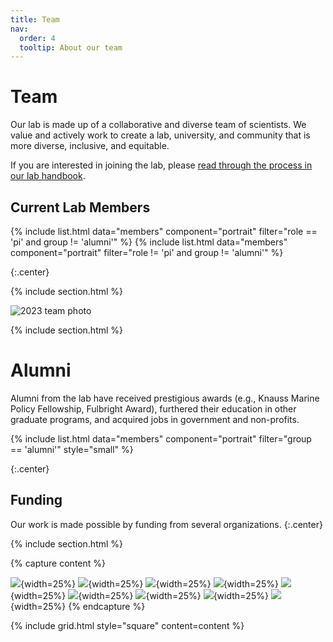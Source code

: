 ```yaml
---
title: Team
nav:
  order: 4
  tooltip: About our team
---
```


# <i class="fas fa-users"></i> Team

Our lab is made up of a collaborative and diverse team of scientists. We value and actively work to create a lab, university, and community that is more diverse, inclusive, and equitable.

If you are interested in joining the lab, please [read through the process in our lab handbook](https://quantmarineecolab.github.io/lab-manual/04-recruitment.html). 

## Current Lab Members

{% include list.html data="members" component="portrait" filter="role == 'pi' and group != 'alumni'" %}
{% include list.html data="members" component="portrait" filter="role != 'pi' and group != 'alumni'" %}

{:.center}

{% include section.html %}

![2023 team photo](/images/qmel_lab_2025.jpeg "2025 team photo")

{% include section.html %}

# Alumni

Alumni from the lab have received prestigious awards (e.g., Knauss Marine Policy Fellowship, Fulbright Award), furthered their education in other graduate programs, and acquired jobs in government and non-profits.


{% include list.html data="members" component="portrait" filter="group == 'alumni'" style="small" %}

{:.center}


## Funding

Our work is made possible by funding from several organizations.
{:.center}

{% include section.html %}

{% capture content %}

  [![](/images/NSF_Logo.png)](https://www.nsf.gov/){width=25%}
  [![](/images/Gund_logo.png)](https://www.uvm.edu/gund){width=25%}
  [![](/images/fulbright-logo.png)](https://cies.org/){width=25%}
  [![](/images/cdf_logo.png)](https://darwinfoundation.org/en//){width=25%}
  [![](/images/unh_logo.png)](https://www.unh.edu/){width=25%}
  [![](/images/nhsg-logo-blue.png)](https://seagrant.unh.edu/){width=25%}
  [![](/images/prep_horiz.png)](https://prepestuaries.org/who-we-are/about-prep/){width=25%}
  [![](/images/nhaes_logo.png)](https://colsa.unh.edu/new-hampshire-agricultural-experiment-station){width=25%}
  [![](/images/logos/USDA_logo.png)](https://www.usda.gov/){width=25%}
{% endcapture %}

{% include grid.html style="square" content=content %}
